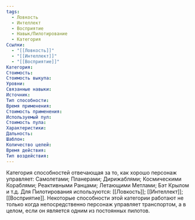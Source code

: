 ```yaml
---
tags:
  - Ловкость
  - Интеллект
  - Восприятие
  - Навык/Пилотирование
  - Категория
Ссылки:
  - "[[Ловкость]]"
  - "[[Интеллект]]"
  - "[[Восприятие]]"
Категория: 
Стоимость:
Стоимость выкупа:
Уровни:
Связанные навыки:
Источник:
Тип способности:
Время применения:
Стоимость применения:
Используемый пул:
Стоимость пула:
Характеристики:
Дальность:
Шаблон:
Количество целей:
Время действия:
Тип воздействия:
---
```

Категория способностей отвечающая за то, как хорошо персонаж управляет: Самолетами; Планерами; Дирижаблями; Космическими Кораблями; Реактивными Ранцами; Летающими Метлами; Бэт Крылом и т.д. Для Пилотирования используются: [[Ловкость]]; [[Интеллект]]; [[Восприятие]]. Некоторые способности этой категории работают не только когда непосредственно персонаж управляет транспортом, а в целом, если он является одним из постоянных пилотов. 